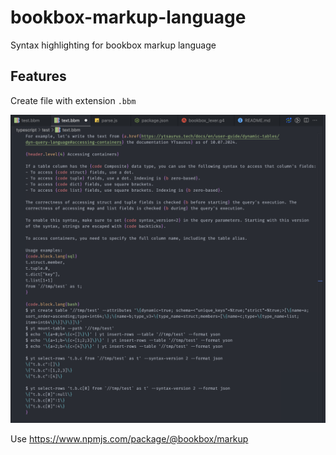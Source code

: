 # bookbox-markup-language

Syntax highlighting for bookbox markup language

## Features

Create file with extension `.bbm`

![example](images/example.png)

Use https://www.npmjs.com/package/@bookbox/markup
